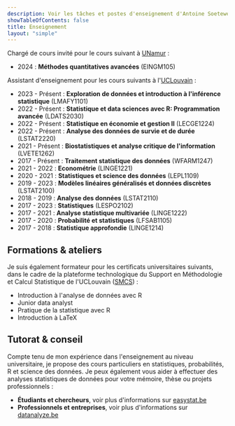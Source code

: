 ```yaml
---
description: Voir les tâches et postes d'enseignement d'Antoine Soetewey
showTableOfContents: false
title: Enseignement
layout: "simple"
---
```


Chargé de cours invité pour le cours suivant à [UNamur](https://www.unamur.be/) :

- 2024 : **Méthodes quantitatives avancées** (EINGM105)

Assistant d'enseignement pour les cours suivants à l'[UCLouvain](https://uclouvain.be/) :

<ul>
    <li>2023 - Présent : <b>Exploration de données et introduction à l'inférence statistique</b> (LMAFY1101)</li>
    <li>2022 - Présent : <b>Statistique et data sciences avec R: Programmation avancée</b> (LDATS2030)</li>
    <li>2022 - Présent : <b>Statistique en économie et gestion II</b> (LECGE1224)</li>
    <li>2022 - Présent : <b>Analyse des données de survie et de durée</b> (LSTAT2220)</li>
    <li>2021 - Présent : <b>Biostatistiques et analyse critique de l'information</b> (LVETE1262)</li>
    <li>2017 - Présent : <b>Traitement statistique des données</b> (WFARM1247)</li>
    <li>2021 - 2022 : <b>Econométrie</b> (LINGE1221)</li>
    <li>2020 - 2021 : <b>Statistiques et science des données</b> (LEPL1109)</li>
    <li>2019 - 2023 : <b>Modèles linéaires généralisés et données discrètes</b> (LSTAT2100)</li>
    <li>2018 - 2019 : <b>Analyse des données</b> (LSTAT2110)</li>
    <li>2017 - 2023 : <b>Statistiques</b> (LESPO2102)</li>
    <li>2017 - 2021 : <b>Analyse statistique multivariée</b> (LINGE1222)</li>
    <li>2017 - 2020 : <b>Probabilité et statistiques</b> (LFSAB1105)</li>
    <li>2017 - 2018 : <b>Statistique approfondie</b> (LINGE1214)</li>
</ul>

## Formations & ateliers

Je suis également formateur pour les certificats universitaires suivants, dans le cadre de la plateforme technologique du Support en Méthodologie et Calcul Statistique de l'UCLouvain (<a href="https://sites.uclouvain.be/training/smcs/" target="_blank" rel="noopener">SMCS</a>) :

- Introduction à l'analyse de données avec R 
- Junior data analyst
- Pratique de la statistique avec R
- Introduction à LaTeX

## Tutorat & conseil

Compte tenu de mon expérience dans l'enseignement au niveau universitaire, je propose des cours particuliers en statistiques, probabilités, R et science des données. Je peux également vous aider à effectuer des analyses statistiques de données pour votre mémoire, thèse ou projets professionnels :

- **Étudiants et chercheurs**, voir plus d'informations sur [easystat.be](https://easystat.be/)
- **Professionnels et entreprises**, voir plus d'informations sur [datanalyze.be](https://datanalyze.be/fr/)
